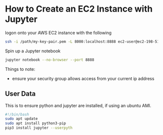 # How to Create an EC2 Instance with Jupyter

logon onto your AWS EC2 instance with the following
``` zsh
ssh -i /path/my-key-pair.pem -L 8000:localhost:8888 ec2-user@ec2-198-51-100-1.compute-1.amazonaws.com
```

Spin up a Jupyter notebook
```zsh
jupyter notebook --no-browser --port 8888
```

Things to note:
- ensure your security group allows access from your current ip address

## User Data

This is to ensure python and jupyter are installed, if using an ubuntu AMI.

```zsh
#!/bin/bash
sudo apt update
sudo apt install python3-pip
pip3 install jupyter --userpyth
```
